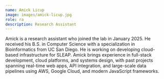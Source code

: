```yaml
---
name: Amick Licup
image: images/amick-licup.jpg
role: ra
description: Research Assistant
---
```


Amick is a research assistant who joined the lab in January 2025. He received his B.S. in Computer Science with a specialization in Bioinformatics from UC San Diego. He is working on developing cloud-based infrastructure for SLEAP. Amick brings experience in full-stack development, cloud platforms, and systems design, with past projects spanning real-time web apps, API integration, and large-scale data pipelines using AWS, Google Cloud, and modern JavaScript frameworks.